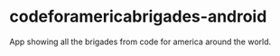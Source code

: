 # codeforamericabrigades-android
App showing all the brigades from code for america around the world.
